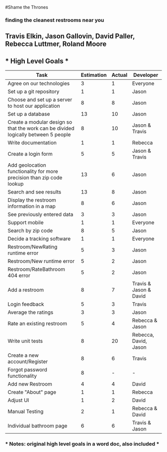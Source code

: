 #Shame the Thrones
### finding the cleanest restrooms near you
## Travis Elkin, Jason Gallovin, David Paller, Rebecca Luttmer, Roland Moore

## * High Level Goals * 

Task | Estimation | Actual | Developer
-----|------------|--------|----------
Agree on our technologies | 3 | 1 | Everyone
Set up a git repository | 1  | 1 | Jason
Choose and set up a server to host our application |8 | 8 | Jason
Set up a database |13 | 10 | Jason
Create a modular design so that the work can be divided logically between 5 people| 8 | 10 | Jason & Travis
Write documentation | 1 | 1 | Rebecca
Create a login form | 5 | 5 | Jason & Travis
Add geolocation functionality for more precision than zip code lookup | 13 | 6 | Jason
Search and see results | 13 | 8 | Jason
Display the restroom information in a map | 8 | 6 | Jason
See previously entered data | 3 | 3 | Jason
Support mobile |1| 1| Everyone
Search by zip code | 8 | 5 | Jason
Decide a tracking software | 1 | 1| Everyone
Restroom/NewRating runtime error | 5 | 3 | Jason
Restroom/New runtime error | 5|2| Jason
Restroom/RateBathroom 404 error | 5|2| Jason
Add a restroom | 8 | 7 | Travis & Jason & David
Login feedback | 5 | 3 | Travis
Average the ratings | 3 | 3 | Jason
Rate an existing restroom | 5 | 4 | Rebecca & Jason
Write unit tests | 8 | 20 | Rebecca, David, Jason
Create a new account/Register | 8 | 6 | Travis
Forgot password functionality | 8 | - | -
Add new Restroom | 4 | 4 | David
Create "About" page | 1| 1 | Rebecca
Adjust UI | 1 | 2 | David
Manual Testing | 2 | 1 | Rebecca & David
Individual bathroom page | 6 | 6 | Travis & Jason


### * Notes: original high level goals in a word doc, also included *
